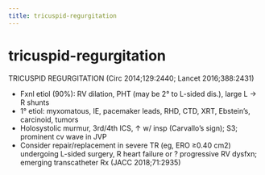 ```yaml
---
title: tricuspid-regurgitation
---
```

# tricuspid-regurgitation


TRICUSPID REGURGITATION (Circ 2014;129:2440; Lancet 2016;388:2431)
* Fxnl etiol (90%): RV dilation, PHT (may be 2° to L-sided dis.), large L → R shunts
* 1° etiol: myxomatous, IE, pacemaker leads, RHD, CTD, XRT, Ebstein’s, carcinoid, tumors
* Holosystolic murmur, 3rd/4th ICS, ↑ w/ insp (Carvallo’s sign); S3; prominent cv wave in JVP
* Consider repair/replacement in severe TR (eg, ERO ≥0.40 cm2) undergoing L-sided surgery, R heart failure or ? progressive RV dysfxn; emerging transcatheter Rx (JACC 2018;71:2935)
